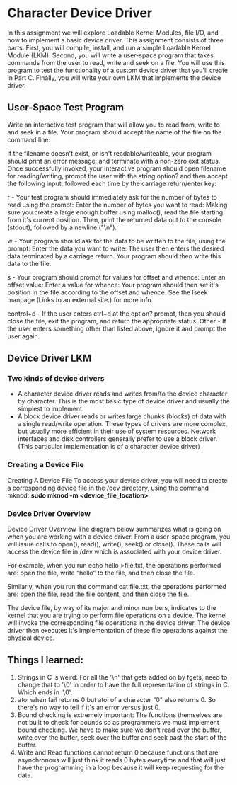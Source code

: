 # Character Device Driver 
In this assignment we will explore Loadable Kernel Modules, file I/O, and how to implement a basic device driver.
This assignment consists of three parts.  First, you will compile, install, and run a simple Loadable Kernel Module (LKM).  Second, you will write a user-space program that takes commands from the user to read, write and seek on a file.  You will use this program to test the functionality of a custom device driver that you'll create in Part C.  Finally, you will write your own LKM that implements the device driver.

## User-Space Test Program 
Write an interactive test program that will allow you to read from, write to and seek in a file.  Your program should accept the name of the file on the command line:

If the filename doesn't exist, or isn't readable/writeable, your program should print an error message, and terminate with a non-zero exit status.
Once successfully invoked, your interactive program should open filename for reading/writing, prompt the user with the string option? and then accept the following input, followed each time by the carriage return/enter key:

r - Your test program should immediately ask for the number of bytes to read using the prompt:
Enter the number of bytes you want to read:
Making sure you create a large enough buffer using malloc(), read the file starting from it's current position.  Then, print the returned data out to the console (stdout), followed by a newline ("\n").

w - Your program should ask for the data to be written to the file, using the prompt:
Enter the data you want to write:
The user then enters the desired data terminated by a carriage return.  Your program should then write this data to the file.

s - Your program should prompt for values for offset and whence:
Enter an offset value: 
Enter a value for whence:
Your program should then set it's position in the file according to the offset and whence.  See the lseek manpage (Links to an external site.) for more info.

control+d - If the user enters ctrl+d at the option? prompt, then you should close the file, exit the program, and return the appropriate status.
Other - If the user enters something other than listed above, ignore it and prompt the user again.

## Device Driver LKM 
### Two kinds of device drivers 
- A character device driver reads and writes from/to the device character by character.  This is the most basic type of device driver and usually the simplest to implement.
- A block device driver reads or writes large chunks (blocks) of data with a single read/write operation.​  These types of drivers are more complex, but usually more efficient in their use of system resources.  Network interfaces and disk controllers generally prefer to use a block driver.
(This particular implementation is of a character device driver) 

### Creating a Device File 
Creating A Device File
To access your device driver, you will need to create a corresponding device file in the /dev directory, using the command mknod:
**sudo mknod -m <permission> <device_file_location> <type of driver> <major number> <minor number>**

### Device Driver Overview 
Device Driver Overview
The diagram below summarizes what is going on when you are working with a device driver.  From a user-space program, you will issue calls to ​open(), read(), write(), seek() or close().  These calls will access the device file in /dev which is associated with your device driver. 

For example, when you run echo hello >file.txt, the operations performed are: open the file, write “hello” to the file, and then close the file.

Similarly, when you run the command cat file.txt, the operations performed are: open the file, read the file content, and then close the file.

The device file, by way of its major and minor numbers, indicates to the kernel that you are trying to perform file operations on a device.  The kernel will invoke the corresponding file operations in the device driver.  The device driver then executes it's implementation of these file operations against the physical device. 

## Things I learned: 
1. Strings in C is weird: For all the '\n' that gets added on by fgets, need to change that to '\0' in order to have the full representation of strings in C. Which ends in '\0'. 
2. atoi when fail returns 0 but atoi of a character "0" also returns 0. So there's no way to tell if it's an error versus just 0. 
3. Bound checking is extremely important: The functions themselves are not built to check for bounds so as programmers we must implement bound checking. We have to make sure we don't read over the buffer, write over the buffer, seek over the buffer and seek past the start of the buffer. 
4. Write and Read functions cannot return 0 because functions that are asynchronous will just think it reads 0 bytes everytime and that will just have the programming in a loop because it will keep requesting for the data. 
